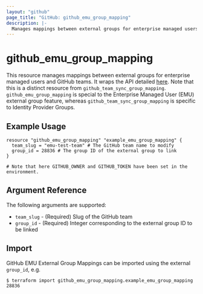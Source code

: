 ```yaml
---
layout: "github"
page_title: "GitHub: github_emu_group_mapping"
description: |-
  Manages mappings between external groups for enterprise managed users.
---
```


# github_emu_group_mapping

This resource manages mappings between external groups for enterprise managed users and GitHub teams. It wraps the API detailed [here](https://docs.github.com/en/rest/reference/teams#external-groups). Note that this is a distinct resource from `github_team_sync_group_mapping`. `github_emu_group_mapping` is special to the Enterprise Managed User (EMU) external group feature, whereas `github_team_sync_group_mapping` is specific to Identity Provider Groups.

## Example Usage

```hcl
resource "github_emu_group_mapping" "example_emu_group_mapping" {
  team_slug = "emu-test-team" # The GitHub team name to modify
  group_id = 28836 # The group ID of the external group to link
}

# Note that here GITHUB_OWNER and GITHUB_TOKEN have been set in the environment.
```

## Argument Reference

The following arguments are supported:
* `team_slug` - (Required) Slug of the GitHub team
* `group_id`  - (Required) Integer corresponding to the external group ID to be linked

## Import

GitHub EMU External Group Mappings can be imported using the external `group_id`, e.g.

```
$ terraform import github_emu_group_mapping.example_emu_group_mapping 28836
```
